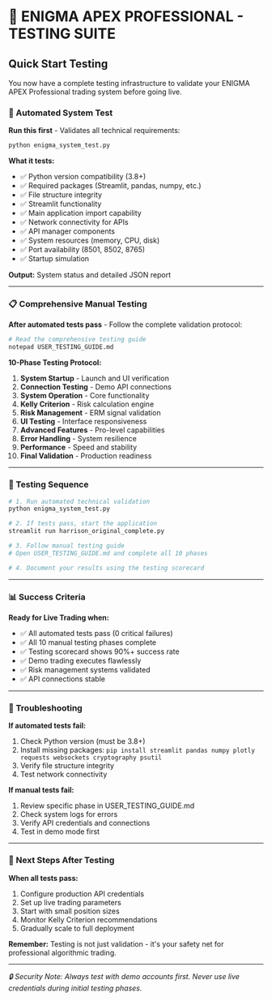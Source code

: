 # 🧪 ENIGMA APEX PROFESSIONAL - TESTING SUITE

## Quick Start Testing

You now have a complete testing infrastructure to validate your ENIGMA APEX Professional trading system before going live.

### 🚀 Automated System Test

**Run this first** - Validates all technical requirements:

```bash
python enigma_system_test.py
```

**What it tests:**
- ✅ Python version compatibility (3.8+)
- ✅ Required packages (Streamlit, pandas, numpy, etc.)
- ✅ File structure integrity
- ✅ Streamlit functionality
- ✅ Main application import capability
- ✅ Network connectivity for APIs
- ✅ API manager components
- ✅ System resources (memory, CPU, disk)
- ✅ Port availability (8501, 8502, 8765)
- ✅ Startup simulation

**Output:** System status and detailed JSON report

---

### 📋 Comprehensive Manual Testing

**After automated tests pass** - Follow the complete validation protocol:

```bash
# Read the comprehensive testing guide
notepad USER_TESTING_GUIDE.md
```

**10-Phase Testing Protocol:**
1. **System Startup** - Launch and UI verification
2. **Connection Testing** - Demo API connections
3. **System Operation** - Core functionality
4. **Kelly Criterion** - Risk calculation engine
5. **Risk Management** - ERM signal validation
6. **UI Testing** - Interface responsiveness
7. **Advanced Features** - Pro-level capabilities
8. **Error Handling** - System resilience
9. **Performance** - Speed and stability
10. **Final Validation** - Production readiness

---

### 🎯 Testing Sequence

```bash
# 1. Run automated technical validation
python enigma_system_test.py

# 2. If tests pass, start the application
streamlit run harrison_original_complete.py

# 3. Follow manual testing guide
# Open USER_TESTING_GUIDE.md and complete all 10 phases

# 4. Document your results using the testing scorecard
```

---

### 📊 Success Criteria

**Ready for Live Trading when:**
- ✅ All automated tests pass (0 critical failures)
- ✅ All 10 manual testing phases complete
- ✅ Testing scorecard shows 90%+ success rate
- ✅ Demo trading executes flawlessly
- ✅ Risk management systems validated
- ✅ API connections stable

---

### 🔧 Troubleshooting

**If automated tests fail:**
1. Check Python version (must be 3.8+)
2. Install missing packages: `pip install streamlit pandas numpy plotly requests websockets cryptography psutil`
3. Verify file structure integrity
4. Test network connectivity

**If manual tests fail:**
1. Review specific phase in USER_TESTING_GUIDE.md
2. Check system logs for errors
3. Verify API credentials and connections
4. Test in demo mode first

---

### 🎉 Next Steps After Testing

**When all tests pass:**
1. Configure production API credentials
2. Set up live trading parameters
3. Start with small position sizes
4. Monitor Kelly Criterion recommendations
5. Gradually scale to full deployment

**Remember:** Testing is not just validation - it's your safety net for professional algorithmic trading.

---

*🔒 Security Note: Always test with demo accounts first. Never use live credentials during initial testing phases.*
